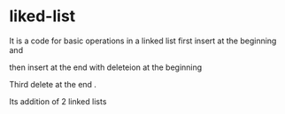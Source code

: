 # liked-list
It is a code for basic operations in a linked list first insert at the beginning and

then insert at the end with deleteion at the beginning 

Third delete at the end .

Its addition of 2 linked lists
